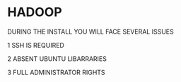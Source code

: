 # HADOOP

DURING THE INSTALL YOU WILL FACE SEVERAL ISSUES 

1   SSH IS REQUIRED

2   ABSENT UBUNTU  LIBARRARIES

3   FULL ADMINISTRATOR RIGHTS
